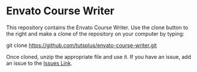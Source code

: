 # Envato Course Writer

This repository contains the Envato Course Writer. Use the clone button to the right and make a clone of the repository on your computer by typing:

git clone https://github.com/tutsplus/envato-course-writer.git

Once cloned, unzip the appropriate file and use it. If you have an issue, add an issue to the [Issues Link](https://github.com/tutsplus/envato-course-writer/issues).

